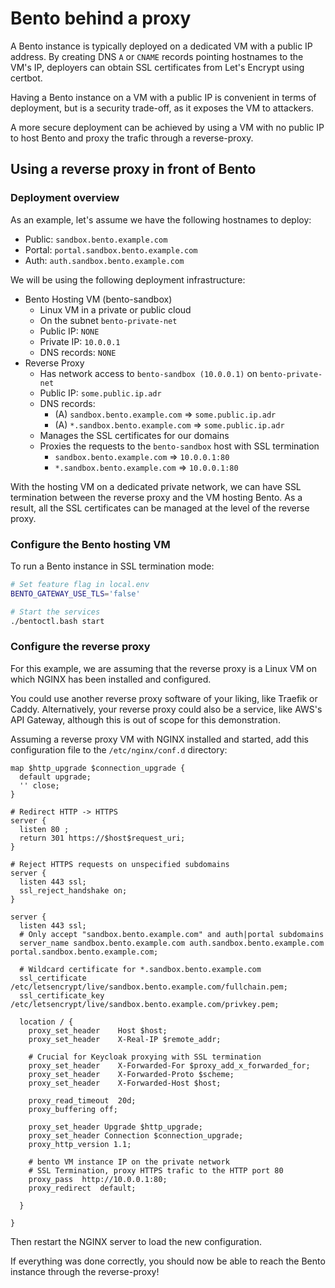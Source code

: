 # Bento behind a proxy

A Bento instance is typically deployed on a dedicated VM with a public IP address.
By creating DNS `A` or `CNAME` records pointing hostnames to the VM's IP, deployers
can obtain SSL certificates from Let's Encrypt using certbot.

Having a Bento instance on a VM with a public IP is convenient in terms of deployment,
but is a security trade-off, as it exposes the VM to attackers.

A more secure deployment can be achieved by using a VM with no public IP to host Bento
and proxy the trafic through a reverse-proxy.

## Using a reverse proxy in front of Bento

### Deployment overview
As an example, let's assume we have the following hostnames to deploy:
- Public: `sandbox.bento.example.com`
- Portal: `portal.sandbox.bento.example.com`
- Auth: `auth.sandbox.bento.example.com`

We will be using the following deployment infrastructure:
- Bento Hosting VM (bento-sandbox)
    - Linux VM in a private or public cloud
    - On the subnet `bento-private-net`
    - Public IP: `NONE`
    - Private IP: `10.0.0.1`
    - DNS records: `NONE`
- Reverse Proxy
    - Has network access to `bento-sandbox (10.0.0.1)` on `bento-private-net`
    - Public IP: `some.public.ip.adr`
    - DNS records:
        - (A) `sandbox.bento.example.com` => `some.public.ip.adr`
        - (A) `*.sandbox.bento.example.com` => `some.public.ip.adr`
    - Manages the SSL certificates for our domains
    - Proxies the requests to the `bento-sandbox` host with SSL termination
        - `sandbox.bento.example.com` => `10.0.0.1:80`
        - `*.sandbox.bento.example.com` => `10.0.0.1:80`

With the hosting VM on a dedicated private network, we can have SSL
termination between the reverse proxy and the VM hosting Bento.
As a result, all the SSL certificates can be managed at the level of the reverse proxy.

### Configure the Bento hosting VM

To run a Bento instance in SSL termination mode:
```bash
# Set feature flag in local.env
BENTO_GATEWAY_USE_TLS='false'

# Start the services
./bentoctl.bash start
```

### Configure the reverse proxy

For this example, we are assuming that the reverse proxy is a Linux VM
on which NGINX has been installed and configured.

You could use another reverse proxy software of your liking, like Traefik or Caddy. 
Alternatively, your reverse proxy could also be a service, like AWS's API Gateway, although this is out of scope for this demonstration.

Assuming a reverse proxy VM with NGINX installed and started, add this
configuration file to the `/etc/nginx/conf.d` directory:

```nginx
map $http_upgrade $connection_upgrade {
  default upgrade;
  '' close;
}

# Redirect HTTP -> HTTPS
server {
  listen 80 ;
  return 301 https://$host$request_uri;
}

# Reject HTTPS requests on unspecified subdomains
server {
  listen 443 ssl;
  ssl_reject_handshake on;
}

server {
  listen 443 ssl;
  # Only accept "sandbox.bento.example.com" and auth|portal subdomains
  server_name sandbox.bento.example.com auth.sandbox.bento.example.com portal.sandbox.bento.example.com;
  
  # Wildcard certificate for *.sandbox.bento.example.com
  ssl_certificate /etc/letsencrypt/live/sandbox.bento.example.com/fullchain.pem;
  ssl_certificate_key /etc/letsencrypt/live/sandbox.bento.example.com/privkey.pem;
 
  location / {
    proxy_set_header    Host $host;
    proxy_set_header    X-Real-IP $remote_addr;

    # Crucial for Keycloak proxying with SSL termination
    proxy_set_header    X-Forwarded-For $proxy_add_x_forwarded_for;
    proxy_set_header    X-Forwarded-Proto $scheme;
    proxy_set_header    X-Forwarded-Host $host;

    proxy_read_timeout  20d;
    proxy_buffering off;
	
    proxy_set_header Upgrade $http_upgrade;
    proxy_set_header Connection $connection_upgrade;
    proxy_http_version 1.1;
    
    # bento VM instance IP on the private network
    # SSL Termination, proxy HTTPS trafic to the HTTP port 80
    proxy_pass  http://10.0.0.1:80;
    proxy_redirect	default;
      
  }

}
```

Then restart the NGINX server to load the new configuration.

If everything was done correctly, you should now be able to reach the Bento instance through the reverse-proxy!


